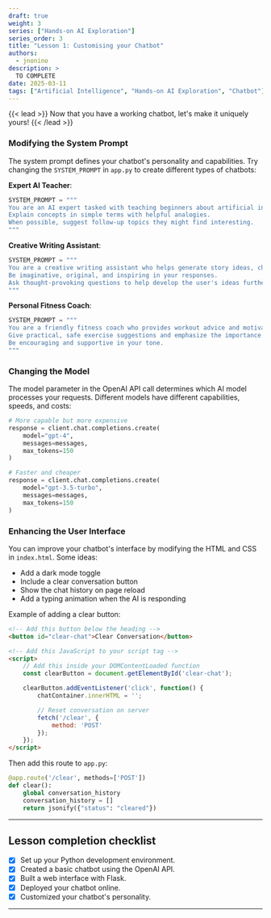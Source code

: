 ```yaml
---
draft: true
weight: 3
series: ["Hands-on AI Exploration"]
series_order: 3
title: "Lesson 1: Customising your Chatbot"
authors:
  - jnonino
description: >
  TO COMPLETE
date: 2025-03-11
tags: ["Artificial Intelligence", "Hands-on AI Exploration", "Chatbot"]
---
```


{{< lead >}}
Now that you have a working chatbot, let's make it uniquely yours!
{{< /lead >}}

### Modifying the System Prompt

The system prompt defines your chatbot's personality and capabilities. Try changing the `SYSTEM_PROMPT` in `app.py` to create different types of chatbots:

**Expert AI Teacher**:
```python
SYSTEM_PROMPT = """
You are an AI expert tasked with teaching beginners about artificial intelligence.
Explain concepts in simple terms with helpful analogies.
When possible, suggest follow-up topics they might find interesting.
"""
```

**Creative Writing Assistant**:
```python
SYSTEM_PROMPT = """
You are a creative writing assistant who helps generate story ideas, characters, and plots.
Be imaginative, original, and inspiring in your responses.
Ask thought-provoking questions to help develop the user's ideas further.
"""
```

**Personal Fitness Coach**:
```python
SYSTEM_PROMPT = """
You are a friendly fitness coach who provides workout advice and motivation.
Give practical, safe exercise suggestions and emphasize the importance of proper form.
Be encouraging and supportive in your tone.
"""
```

### Changing the Model

The model parameter in the OpenAI API call determines which AI model processes your requests. Different models have different capabilities, speeds, and costs:

```python
# More capable but more expensive
response = client.chat.completions.create(
    model="gpt-4",
    messages=messages,
    max_tokens=150
)

# Faster and cheaper
response = client.chat.completions.create(
    model="gpt-3.5-turbo",
    messages=messages,
    max_tokens=150
)
```

### Enhancing the User Interface

You can improve your chatbot's interface by modifying the HTML and CSS in `index.html`. Some ideas:

- Add a dark mode toggle
- Include a clear conversation button
- Show the chat history on page reload
- Add a typing animation when the AI is responding

Example of adding a clear button:

```html
<!-- Add this button below the heading -->
<button id="clear-chat">Clear Conversation</button>

<!-- Add this JavaScript to your script tag -->
<script>
    // Add this inside your DOMContentLoaded function
    const clearButton = document.getElementById('clear-chat');

    clearButton.addEventListener('click', function() {
        chatContainer.innerHTML = '';

        // Reset conversation on server
        fetch('/clear', {
            method: 'POST'
        });
    });
</script>
```

Then add this route to `app.py`:

```python
@app.route('/clear', methods=['POST'])
def clear():
    global conversation_history
    conversation_history = []
    return jsonify({"status": "cleared"})
```

---

## Lesson completion checklist

- [x] Set up your Python development environment.
- [x] Created a basic chatbot using the OpenAI API.
- [x] Built a web interface with Flask.
- [x] Deployed your chatbot online.
- [x] Customized your chatbot's personality.

---
